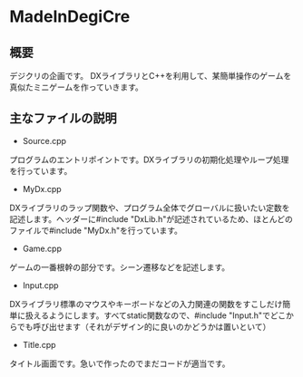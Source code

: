 # MadeInDegiCre
## 概要
デジクリの企画です。
DXライブラリとC++を利用して、某簡単操作のゲームを真似たミニゲームを作っていきます。

## 主なファイルの説明
- Source.cpp

プログラムのエントリポイントです。DXライブラリの初期化処理やループ処理を行っています。

- MyDx.cpp

DXライブラリのラップ関数や、プログラム全体でグローバルに扱いたい定数を記述します。ヘッダーに#include "DxLib.h"が記述されているため、ほとんどのファイルで#include "MyDx.h"を行っています。

- Game.cpp

ゲームの一番根幹の部分です。シーン遷移などを記述します。

- Input.cpp

DXライブラリ標準のマウスやキーボードなどの入力関連の関数をすこしだけ簡単に扱えるようにします。すべてstatic関数なので、#include "Input.h"でどこからでも呼び出せます（それがデザイン的に良いのかどうかは置いといて）

- Title.cpp

タイトル画面です。急いで作ったのでまだコードが適当です。
